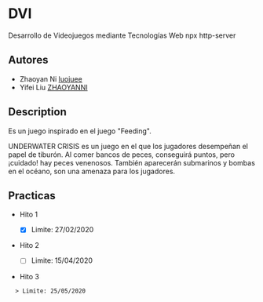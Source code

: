 # DVI
Desarrollo de Videojuegos mediante Tecnologías Web
npx http-server

## Autores
* Zhaoyan Ni [luojuee](https://github.com/luojuee)
* Yifei Liu [ZHAOYANNI](https://github.com/ZHAOYANNI)

## Description

  Es un juego inspirado en el juego "Feeding".

  UNDERWATER CRISIS es un juego en el que los jugadores desempeñan el papel de tiburón.
  Al comer bancos de peces, conseguirá puntos, pero ¡cuidado! hay peces venenosos.
  También aparecerán submarinos y bombas en el océano, son una amenaza para los jugadores. 

## Practicas
* Hito 1

  - [x] Limite: 27/02/2020

* Hito 2

  - [ ] Limite: 15/04/2020

* Hito 3
```
  > Limite: 25/05/2020
```
